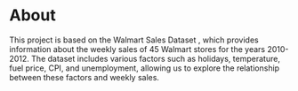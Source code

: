 # About
This project is based on the Walmart Sales Dataset , which provides information about the weekly sales of 45 Walmart stores for the years 2010-2012. The dataset includes various factors such as holidays, temperature, fuel price, CPI, and unemployment, allowing us to explore the relationship between these factors and weekly sales.

